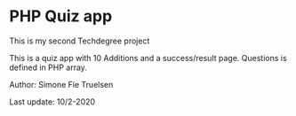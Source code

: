 # PHP Quiz app

This is my second Techdegree project

This is a quiz app with 10 Additions and a success/result page. 
Questions is defined in PHP array.

Author: Simone Fie Truelsen 

Last update: 10/2-2020